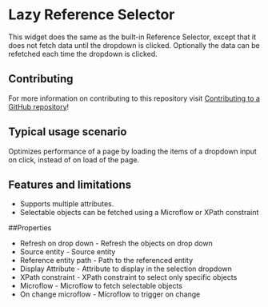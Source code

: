 # Lazy Reference Selector

This widget does the same as the built-in Reference Selector, except that it does not fetch data until the dropdown is clicked. Optionally the data can be refetched each time the dropdown is clicked.

## Contributing

For more information on contributing to this repository visit [Contributing to a GitHub repository](https://world.mendix.com/display/howto50/Contributing+to+a+GitHub+repository)!

## Typical usage scenario

Optimizes performance of a page by loading the items of a dropdown input on click, instead of on load of the page.

## Features and limitations

* Supports multiple attributes.
* Selectable objects can be fetched using a Microflow or XPath constraint

##Properties

* Refresh on drop down - Refresh the objects on drop down
* Source entity - Source entity
* Reference entity path - Path to the referenced entity
* Display Attribute - Attribute to display in the selection dropdown
* XPath constraint - XPath constraint to select only specific objects
* Microflow - Microflow to fetch selectable objects
* On change microflow - Microflow to trigger on change
